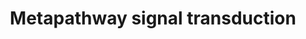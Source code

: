 ---
annotations:
- type: Pathway Ontology
  value: signaling pathway
authors:
- Pieter Giesbertz
- Khanspers
- MaintBot
- AlexanderPico
- Elisa
- Eweitz
- RaatsS
description: ''
last-edited: 2021-05-27
organisms:
- Caenorhabditis elegans
redirect_from:
- /index.php/Pathway:WP1546
- /instance/WP1546
schema-jsonld:
- '@context': https://schema.org/
  '@id': https://wikipathways.github.io/pathways/WP1546.html
  '@type': Dataset
  creator:
    '@type': Organization
    name: WikiPathways
  description: ''
  keywords:
  - rps-6
  - let-60
  - let-23
  - jkk-1
  - lin-45
  - pdk-1
  - sma-4
  - aph-1
  - mpk-2
  - apr-1
  - sel-12
  - sek-1
  - daf-14
  - tap-1
  - akt-2
  - daf-3
  - sup-17
  - C10H11.8
  - daf-5
  - hif-1
  - daf-1
  - egl-20
  - jnk-1
  - dsh-1
  - skn-1
  - rsks-1
  - kin-19
  - daf-16
  - dsl-1
  - lit-1
  - pop-1
  - unc-43
  - mom-4
  - mek-1
  - wrm-1
  - sinh-1
  - lin-23
  - mpk-1
  - unc-37
  - lin-17
  - hmp-2
  - akt-1
  - unc-129
  - pen-2
  - egl-17
  - sma-9
  - pry-1
  - mom-2
  - sel-8
  - ksr-2
  - apx-1
  - lin-12
  - mek-2
  - pmk-2
  - lin-31
  - tig-2
  - daf-4
  - tir-1
  - bar-1
  - daf-12
  - cwn-2
  - age-1
  - let-363
  - dlk-1
  - sma-3
  - egl-15
  - tag-68
  - rict-1
  - lag-2
  - tig-3
  - lag-1
  - sma-6
  - dbl-1
  - daf-7
  - hop-1
  - daf-8
  - lin-3
  - gcs-1
  - par-1
  - let-756
  - lin-44
  - pmk-3
  - cfz-2
  - mig-5
  - daf-18
  - daf-15
  - sos-1
  - sem-5
  - glp-1
  - dsh-2
  - sgk-1
  - mom-5
  - mkk-4
  - rheb-1
  - mom-1
  - cwn-1
  - aph-2
  - pmk-1
  - sma-2
  - adm-4
  - daf-2
  - nsy-1
  - unc-51
  - mig-1
  - Y73B6BL.21
  - ksr-1
  - lrp-1
  license: CC0
  name: Metapathway signal transduction
seo: CreativeWork
title: Metapathway signal transduction
wpid: WP1546
---